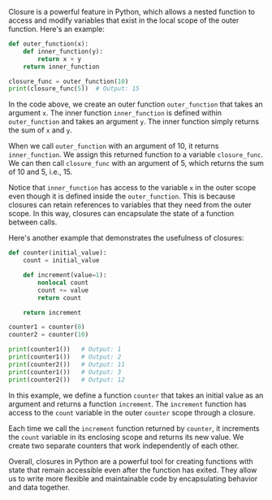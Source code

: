 Closure is a powerful feature in Python, which allows a nested function to access and modify variables that exist in the local scope of the outer function. Here's an example:

```python
def outer_function(x):
    def inner_function(y):
        return x + y
    return inner_function

closure_func = outer_function(10)
print(closure_func(5))  # Output: 15
```

In the code above, we create an outer function `outer_function` that takes an argument `x`. The inner function `inner_function` is defined within `outer_function` and takes an argument `y`. The inner function simply returns the sum of `x` and `y`.

When we call `outer_function` with an argument of 10, it returns `inner_function`. We assign this returned function to a variable `closure_func`. We can then call `closure_func` with an argument of 5, which returns the sum of 10 and 5, i.e., 15.

Notice that `inner_function` has access to the variable `x` in the outer scope even though it is defined inside the `outer_function`. This is because closures can retain references to variables that they need from the outer scope. In this way, closures can encapsulate the state of a function between calls.

Here's another example that demonstrates the usefulness of closures:

```python
def counter(initial_value):
    count = initial_value

    def increment(value=1):
        nonlocal count
        count += value
        return count

    return increment

counter1 = counter(0)
counter2 = counter(10)

print(counter1())   # Output: 1
print(counter1())   # Output: 2
print(counter2())   # Output: 11
print(counter1())   # Output: 3
print(counter2())   # Output: 12
```

In this example, we define a function `counter` that takes an initial value as an argument and returns a function `increment`. The `increment` function has access to the `count` variable in the outer `counter` scope through a closure.

Each time we call the `increment` function returned by `counter`, it increments the `count` variable in its enclosing scope and returns its new value. We create two separate counters that work independently of each other. 

Overall, closures in Python are a powerful tool for creating functions with state that remain accessible even after the function has exited. They allow us to write more flexible and maintainable code by encapsulating behavior and data together.